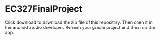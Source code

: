 # EC327FinalProject
Click download to download the zip file of this repository. Then open it in the android studio developer. Refresh your gradle project and then run the app.
